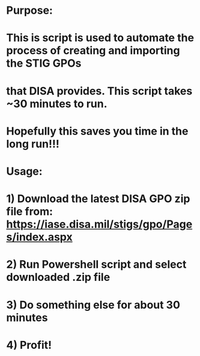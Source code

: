 # Purpose:
#  This is script is used to automate the process of creating and importing the STIG GPOs
#  that DISA provides.  This script takes ~30 minutes to run.
#  Hopefully this saves you time in the long run!!!
#
# Usage:
#  1) Download the latest DISA GPO zip file from: https://iase.disa.mil/stigs/gpo/Pages/index.aspx
#  2) Run Powershell script and select downloaded .zip file
#  3) Do something else for about 30 minutes
#  4) Profit!
